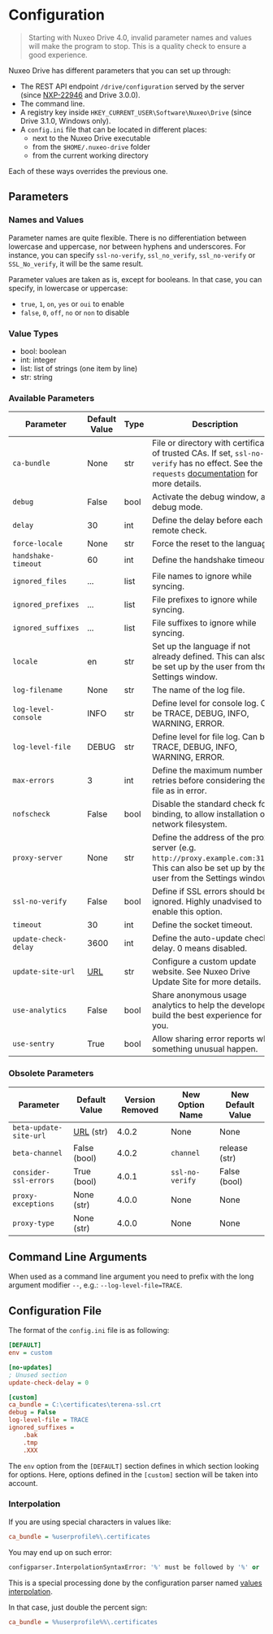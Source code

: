 # Configuration

> Starting with Nuxeo Drive 4.0, invalid parameter names and values will make the program to stop.
> This is a quality check to ensure a good experience.

Nuxeo Drive has different parameters that you can set up through:

- The REST API endpoint `/drive/configuration` served by the server (since [NXP-22946](https://jira.nuxeo.com/browse/NXP-22946) and Drive 3.0.0).
- The command line.
- A registry key inside `HKEY_CURRENT_USER\Software\Nuxeo\Drive` (since Drive 3.1.0, Windows only).
- A `config.ini` file that can be located in different places:
  - next to the Nuxeo Drive executable
  - from the `$HOME/.nuxeo-drive` folder
  - from the current working directory

Each of these ways overrides the previous one.

## Parameters

### Names and Values

Parameter names are quite flexible. There is no differentiation between lowercase and uppercase, nor between hyphens and underscores.
For instance, you can specify `ssl-no-verify`, `ssl_no_verify`, `ssl_no-verify` or `SSL_No_verify`, it will be the same result.

Parameter values are taken as is, except for booleans. In that case, you can specify, in lowercase or uppercase:

- `true`, `1`, `on`, `yes` or `oui` to enable
- `false`, `0`, `off`, `no` or `non` to disable

### Value Types

- bool: boolean
- int: integer
- list: list of strings (one item by line)
- str: string

### Available Parameters

| Parameter | Default Value | Type | Description
|---|---|---|---
| `ca-bundle` | None | str | File or directory with certificates of trusted CAs. If set, `ssl-no-verify` has no effect. See the `requests` [documentation](http://docs.python-requests.org/en/master/user/advanced/#ssl-cert-verification) for more details.
| `debug` | False | bool | Activate the debug window, and debug mode.
| `delay` | 30 | int | Define the delay before each remote check.
| `force-locale` | None | str | Force the reset to the language.
| `handshake-timeout` | 60 | int | Define the handshake timeout.
| `ignored_files` | ... | list | File names to ignore while syncing.
| `ignored_prefixes` | ... | list | File prefixes to ignore while syncing.
| `ignored_suffixes` | ... | list | File suffixes to ignore while syncing.
| `locale` | en | str | Set up the language if not already defined. This can also be set up by the user from the Settings window.
| `log-filename` | None | str | The name of the log file.
| `log-level-console` | INFO | str | Define level for console log. Can be TRACE, DEBUG, INFO, WARNING, ERROR.
| `log-level-file` | DEBUG | str | Define level for file log. Can be TRACE, DEBUG, INFO, WARNING, ERROR.
| `max-errors` | 3 | int | Define the maximum number of retries before considering the file as in error.
| `nofscheck` | False | bool | Disable the standard check for binding, to allow installation on network filesystem.
| `proxy-server` | None | str | Define the address of the proxy server (e.g. `http://proxy.example.com:3128`). This can also be set up by the user from the Settings window.
| `ssl-no-verify` | False | bool | Define if SSL errors should be ignored. Highly unadvised to enable this option.
| `timeout` | 30 | int | Define the socket timeout.
| `update-check-delay` | 3600 | int | Define the auto-update check delay. 0 means disabled.
| `update-site-url` | [URL](https://community.nuxeo.com/static/drive-updates) | str | Configure a custom update website. See Nuxeo Drive Update Site for more details.
| `use-analytics` | False | bool | Share anonymous usage analytics to help the developers build the best experience for you.
| `use-sentry` | True | bool | Allow sharing error reports when something unusual happen.

### Obsolete Parameters

| Parameter | Default Value | Version Removed | New Option Name | New Default Value
|---|---|---|---|---
| `beta-update-site-url` | [URL](https://community.nuxeo.com/static/drive-updates) (str) | 4.0.2 | None | None
| `beta-channel` | False (bool) | 4.0.2 | `channel` | release (str)
| `consider-ssl-errors` | True (bool) | 4.0.1 | `ssl-no-verify` | False (bool)
| `proxy-exceptions` | None (str) | 4.0.0 | None | None
| `proxy-type` | None (str) | 4.0.0 | None | None

## Command Line Arguments

When used as a command line argument you need to prefix with the long argument modifier `--`, e.g.: `--log-level-file=TRACE`.

## Configuration File

The format of the `config.ini` file is as following:

```ini
[DEFAULT]
env = custom

[no-updates]
; Unused section
update-check-delay = 0

[custom]
ca_bundle = C:\certificates\terena-ssl.crt
debug = False
log-level-file = TRACE
ignored_suffixes =
    .bak
    .tmp
    .XXX
```

The `env` option from the `[DEFAULT]` section defines in which section looking for options.
Here, options defined in the `[custom]` section will be taken into account.

### Interpolation

If you are using special characters in values like:

```ini
ca_bundle = %userprofile%\.certificates
```

You may end up on such error:

```python
configparser.InterpolationSyntaxError: '%' must be followed by '%' or '(', found: '%userprofile%/.certificates'
```

This is a special processing done by the configuration parser named [values interpolation](https://docs.python.org/3/library/configparser.html#interpolation-of-values).

In that case, just double the percent sign:

```ini
ca_bundle = %%userprofile%%\.certificates
```

